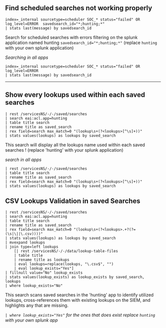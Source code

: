 ## Find scheduled searches not working properly

```
index=_internal sourcetype=scheduler SOC_* status="failed" OR log_level=ERROR  savedsearch_id="*;hunting;*"
| stats last(message) by savedsearch_id
```

Search for scheduled searches with errors filtering on the splunk application named hunting `savedsearch_id="*;hunting;*"` (replace `hunting` with your own splunk application)

*Searching in all apps*
```
index=_internal sourcetype=scheduler SOC_* status="failed" OR log_level=ERROR
| stats last(message) by savedsearch_id
```

---

## Show every lookups used within each saved searches

```
| rest /servicesNS/-/-/saved/searches
| search eai:acl.app=hunting
| table title search
| rename title as saved_search
| rex field=search max_match=0 "(lookup\s+(?<lookups>[^\s]+))"
| stats values(lookups) as lookups by saved_search
```
This search will display all the lookups name used within each saved searches ! (replace 'hunting' with your splunk application) 

*search in all apps*
```
| rest /servicesNS/-/-/saved/searches
| table title search
| rename title as saved_search
| rex field=search max_match=0 "(lookup\s+(?<lookups>[^\s]+))"
| stats values(lookups) as lookups by saved_search
```

## CSV Lookups Validation in saved Searches
 
```
| rest /servicesNS/-/-/saved/searches
| search eai:acl.app=hunting
| table title search
| rename title as saved_search
| rex field=search max_match=0 "(lookup\s+(?<lookups>.+?(?=(\s|\||\.csv))))"
| stats values(lookups) as lookups by saved_search
| mvexpand lookups
| join type=left lookups 
    [| rest /servicesNS/-/-/data/lookup-table-files
    | table title
    | rename title as lookups
    | eval lookups=replace(lookups, "\.csv$", "")
    | eval lookup_exists="Yes"]
| fillnull value="No" lookup_exists
| stats values(lookup_exists) as lookup_exists by saved_search, lookups
| where lookup_exists="No"
```
This search scans saved searches in the 'hunting' app to identify utilized lookups, cross-references them with existing lookups on the SIEM, and highlights any that are missing.

*`| where lookup_exists="Yes"` for the ones that does exist*
*replace `hunting` with your own splunk app*










